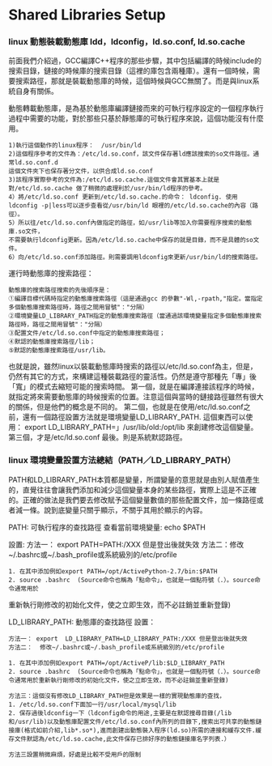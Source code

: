 # Shared Libraries Setup

### linux 動態裝載動態庫 ldd，ldconfig，ld.so.conf, ld.so.cache

前面我們介紹過，GCC編譯C++程序的那些步驟，其中包括編譯的時候include的搜索目錄，鏈接的時候庫的搜索目錄（這裡的庫包含兩種庫）。還有一個時候，需要搜索路徑，那就是裝載動態庫的時候，這個時候與GCC無關了。而是與linux系統自身有關係。

動態轉載動態庫，是為基於動態庫編譯鏈接而來的可執行程序設定的一個程序執行過程中需要的功能，對於那些只基於靜態庫的可執行程序來說，這個功能沒有什麼用。
```
1)執行這個動作的linux程序：  /usr/bin/ld
2)這個程序參考的文件為：/etc/ld.so.conf，該文件保存著ld應該搜索的so文件路徑。通常ld.so.conf.d
這個文件夾下也保存著分文件，以供合成ld.so.conf
3)該程序實際參考的文件為:/etc/ld.so.cache.這個文件會其實基本上就是對/etc/ld.so.cache 做了稍微的處理利於/usr/bin/ld程序的參考。
4）將/etc/ld.so.conf 更新到/etc/ld.so.cache.的命令： ldconfig. 使用 ldconfig -p|less可以逐步查看從/usr/bin/ld 眼裡的/etc/ld.so.cache的內容（路徑）。
5）所以往/etc/ld.so.conf內做指定的路徑，如/usr/lib等加入你需要程序搜索的動態庫.so文件，
不需要執行ldconfig更新。因為/etc/ld.so.cache中保存的就是目錄，而不是具體的so文件。
6）向/etc/ld.so.conf添加路徑。則需要調用ldconfig來更新/usr/bin/ld的搜索路徑。
```

運行時動態庫的搜索路徑：
```
動態庫的搜索路徑搜索的先後順序是：
①編譯目標代碼時指定的動態庫搜索路徑（這是通過gcc 的參數"-Wl,-rpath,"指定。當指定多個動態庫搜索路徑時，路徑之間用冒號"："分隔）
②環境變量LD_LIBRARY_PATH指定的動態庫搜索路徑（當通過該環境變量指定多個動態庫搜索路徑時，路徑之間用冒號"："分隔）
③配置文件/etc/ld.so.conf中指定的動態庫搜索路徑；
④默認的動態庫搜索路徑/lib；
⑤默認的動態庫搜索路徑/usr/lib。
```

也就是說，雖然linux以裝載動態庫時搜索的路徑以/etc/ld.so.conf為主，但是，仍然有其它的方式，來構建這種裝載路徑的靈活性。仍然是遵守那種先「專」後「寬」的模式去縮短可能的搜索時間。
第一個，就是在編譯連接該程序的時候，就指定將來需要動態庫的時候搜索的位置。注意這個與當時的鏈接路徑雖然有很大的關係，但是他們的概念是不同的。
第二個，也就是在使用/etc/ld.so.conf之前，還有一個路徑設置方法就是環境變量LD_LIBRARY_PATH. 這個東西可以使用：
export LD_LIBRARY_PATH=」/usr/lib/old:/opt/lib 來創建修改這個變量。
第三個，才是/etc/ld.so.conf
最後。則是系統默認路徑。

### linux 環境變量設置方法總結（PATH／LD_LIBRARY_PATH）
PATH和LD_LIBRARY_PATH本質都是變量，所謂變量的意思就是由別人賦值產生的，直覺往往會讓我們添加和減少這個變量本身的某些路徑，實際上這是不正確的。正確的做法是我們要去修改賦予這個變量數值的那些配置文件，加一條路徑或者減一條。說到底變量只關乎顯示，不關乎其用於顯示的內容。

PATH:  可執行程序的查找路徑
查看當前環境變量:
echo $PATH

設置:
方法一： export PATH=PATH:/XXX 但是登出後就失效
方法二：修改~/.bashrc或~/.bash_profile或系統級別的/etc/profile

```
1. 在其中添加例如export PATH=/opt/ActivePython-2.7/bin:$PATH
2. source .bashrc  (Source命令也稱為「點命令」，也就是一個點符號（.）。source命令通常用於
```

重新執行剛修改的初始化文件，使之立即生效，而不必註銷並重新登錄)

LD_LIBRARY_PATH: 動態庫的查找路徑 設置：

```
方法一： export  LD_LIBRARY_PATH=LD_LIBRARY_PATH:/XXX 但是登出後就失效
方法二：  修改~/.bashrc或~/.bash_profile或系統級別的/etc/profile

1. 在其中添加例如export PATH=/opt/ActiveP/lib:$LD_LIBRARY_PATH
2. source .bashrc  (Source命令也稱為「點命令」，也就是一個點符號（.）。source命令通常用於重新執行剛修改的初始化文件，使之立即生效，而不必註銷並重新登錄)

方法三：這個沒有修改LD_LIBRARY_PATH但是效果是一樣的實現動態庫的查找，
1. /etc/ld.so.conf下面加一行/usr/local/mysql/lib
2. 保存過後ldconfig一下（ldconfig命令的用途,主要是在默認搜尋目錄(/lib和/usr/lib)以及動態庫配置文件/etc/ld.so.conf內所列的目錄下,搜索出可共享的動態鏈接庫(格式如前介紹,lib*.so*),進而創建出動態裝入程序(ld.so)所需的連接和緩存文件.緩存文件默認為/etc/ld.so.cache,此文件保存已排好序的動態鏈接庫名字列表.）

方法三設置稍微麻煩，好處是比較不受用戶的限制
````
